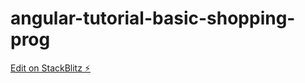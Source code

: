 # angular-tutorial-basic-shopping-prog

[Edit on StackBlitz ⚡️](https://stackblitz.com/edit/angular-xkr978-ovfds4)
